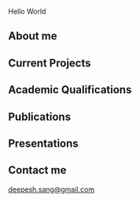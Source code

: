 Hello World

## About me

## Current Projects

## Academic Qualifications

## Publications

## Presentations

## Contact me
<deepesh.sang@gmail.com>


